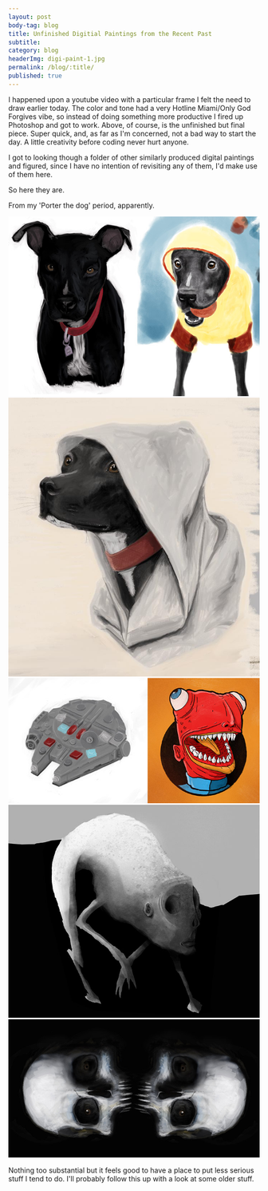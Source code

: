 ```yaml
---
layout: post
body-tag: blog
title: Unfinished Digitial Paintings from the Recent Past
subtitle: 
category: blog
headerImg: digi-paint-1.jpg
permalink: /blog/:title/
published: true
---
```


<span class='caps'>I happened</span> upon a youtube video with a particular frame I felt the need to draw earlier today. The color and tone had a very Hotline Miami/Only God Forgives vibe, so instead of doing something more productive I fired up Photoshop and got to work. Above, of course, is the unfinished but final piece. Super quick, and, as far as I'm concerned, not a bad way to start the day. A little creativity before coding never hurt anyone.

I got to looking though a folder of other similarly produced digital paintings and figured, since I have no intention of revisiting any of them, I'd make use of them here.

So here they are.

From my 'Porter the dog' period, apparently.

<img src='/images/blog/digi-paint-2.jpg'>
<img src='/images/blog/digi-paint-4.jpg'>
<img src='/images/blog/digi-paint-3.jpg'>
<img src='/images/blog/digi-paint-5.jpg'>
<img src='/images/blog/digi-paint-6.jpg'>

Nothing too substantial but it feels good to have a place to put less serious stuff I tend to do. I'll probably follow this up with a look at some older stuff.
